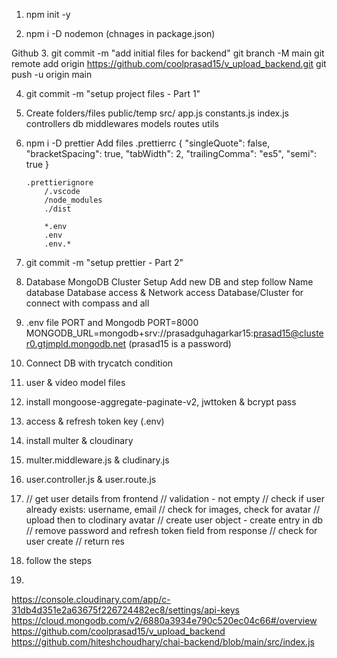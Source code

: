 1.  npm init -y

2.  npm i -D nodemon (chnages in package.json)

Github
3.  git commit -m "add initial files for backend"
    git branch -M main
    git remote add origin https://github.com/coolprasad15/v_upload_backend.git
    git push -u origin main

4.  git commit -m "setup project files - Part 1"

5.  Create folders/files
    public/temp
    src/
        app.js
        constants.js
        index.js
        controllers
        db
        middlewares
        models
        routes
        utils

6.  npm i -D prettier
    Add files
        .prettierrc
            {
                "singleQuote": false,
                "bracketSpacing": true,
                "tabWidth": 2,
                "trailingComma": "es5",
                "semi": true
            }

        .prettierignore
            /.vscode
            /node_modules
            ./dist

            *.env
            .env
            .env.*

7.  git commit -m "setup prettier - Part 2"

8.  Database MongoDB Cluster Setup
        Add new DB and step follow
        Name database
        Database access & Network access
        Database/Cluster for connect with compass and all

9.  .env file
    PORT and Mongodb
        PORT=8000
        MONGODB_URL=mongodb+srv://prasadguhagarkar15:prasad15@cluster0.gtjmpld.mongodb.net (prasad15 is a password)

10. Connect DB with trycatch condition

11. user & video model files

12. install mongoose-aggregate-paginate-v2, jwttoken & bcrypt pass

13. access & refresh token key (.env)

14. install multer & cloudinary

15. multer.middleware.js & cludinary.js

16. user.controller.js & user.route.js

17. // get user details from frontend
    // validation - not empty
    // check if user already exists: username, email
    // check for images, check for avatar
    // upload then to clodinary avatar
    // create user object - create entry in db
    // remove password and refresh token field from response
    // check for user create
    // return res

18. follow the steps

19. 


https://console.cloudinary.com/app/c-31db4d351e2a63675f226724482ec8/settings/api-keys
https://cloud.mongodb.com/v2/6880a3934e790c520ec04c66#/overview
https://github.com/coolprasad15/v_upload_backend
https://github.com/hiteshchoudhary/chai-backend/blob/main/src/index.js